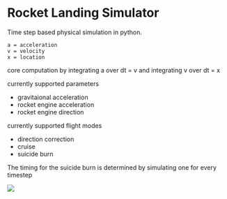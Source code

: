 # Rocket Landing Simulator
Time step based physical simulation in python.

```
a = acceleration
v = velocity
x = location
```

core computation by integrating a over dt = v and integrating v over dt = x

currently supported parameters

* gravitaional acceleration
* rocket engine acceleration
* rocket engine direction

currently supported flight modes

* direction correction
* cruise
* suicide burn

The timing for the suicide burn is determined by simulating one for every timestep

![](https://raw.githubusercontent.com/unconsciou5/Rocket_Landing_Sim/master/doc/preview.gif)
